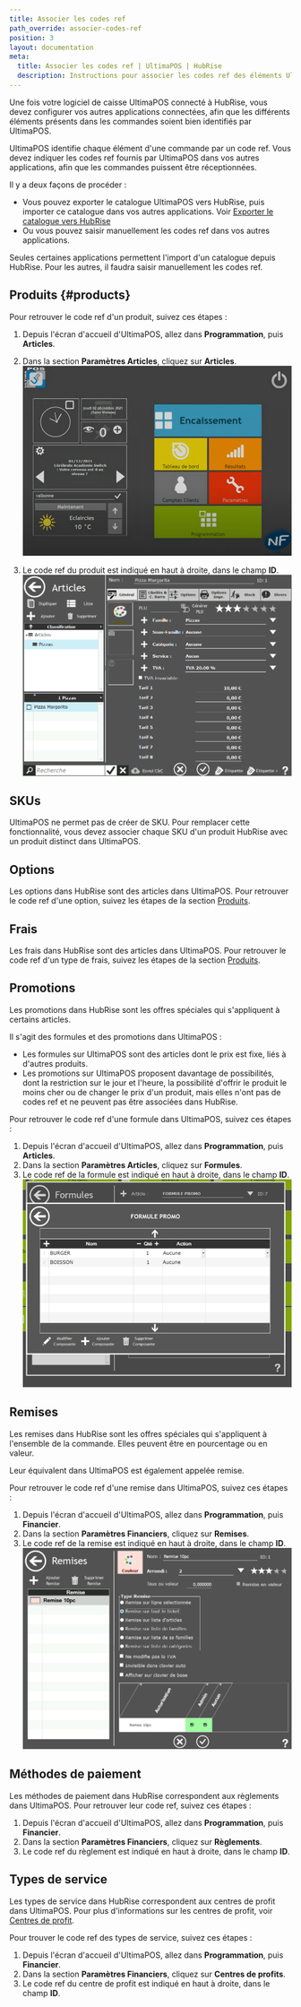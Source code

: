 ```yaml
---
title: Associer les codes ref
path_override: associer-codes-ref
position: 3
layout: documentation
meta:
  title: Associer les codes ref | UltimaPOS | HubRise
  description: Instructions pour associer les codes ref des éléments UltimaPOS avec d'autres applications connectées à HubRise pour la synchronisation des données.
---
```


Une fois votre logiciel de caisse UltimaPOS connecté à HubRise, vous devez configurer vos autres applications connectées, afin que les différents éléments présents dans les commandes soient bien identifiés par UltimaPOS.

UltimaPOS identifie chaque élément d'une commande par un code ref. Vous devez indiquer les codes ref fournis par UltimaPOS dans vos autres applications, afin que les commandes puissent être réceptionnées.

Il y a deux façons de procéder :

- Vous pouvez exporter le catalogue UltimaPOS vers HubRise, puis importer ce catalogue dans vos autres applications. Voir [Exporter le catalogue vers HubRise](menu)
- Ou vous pouvez saisir manuellement les codes ref dans vos autres applications.

Seules certaines applications permettent l'import d'un catalogue depuis HubRise. Pour les autres, il faudra saisir manuellement les codes ref.

## Produits {#products}

Pour retrouver le code ref d'un produit, suivez ces étapes :

1. Depuis l'écran d'accueil d'UltimaPOS, allez dans **Programmation**, puis **Articles**.
2. Dans la section **Paramètres Articles**, cliquez sur **Articles**.
   ![Connexion à HubRise - Accueil UltimaPOS](./images/001-ultimapos-home.png)

3. Le code ref du produit est indiqué en haut à droite, dans le champ **ID**.
   ![Associer les codes ref - Articles](./images/005-ultimapos-item.png)

## SKUs

UltimaPOS ne permet pas de créer de SKU. Pour remplacer cette fonctionnalité, vous devez associer chaque SKU d'un produit HubRise avec un produit distinct dans UltimaPOS.

## Options

Les options dans HubRise sont des articles dans UltimaPOS.
Pour retrouver le code ref d'une option, suivez les étapes de la section [Produits](#products).

## Frais

Les frais dans HubRise sont des articles dans UltimaPOS.
Pour retrouver le code ref d'un type de frais, suivez les étapes de la section [Produits](#products).

## Promotions

Les promotions dans HubRise sont les offres spéciales qui s'appliquent à certains articles.

Il s'agit des formules et des promotions dans UltimaPOS :

- Les formules sur UltimaPOS sont des articles dont le prix est fixe, liés à d'autres produits.
- Les promotions sur UltimaPOS proposent davantage de possibilités, dont la restriction sur le jour et l'heure, la possibilité d'offrir le produit le moins cher ou de changer le prix d'un produit, mais elles n'ont pas de codes ref et ne peuvent pas être associées dans HubRise.

Pour retrouver le code ref d'une formule dans UltimaPOS, suivez ces étapes :

1. Depuis l'écran d'accueil d'UltimaPOS, allez dans **Programmation**, puis **Articles**.
2. Dans la section **Paramètres Articles**, cliquez sur **Formules**.
3. Le code ref de la formule est indiqué en haut à droite, dans le champ **ID**.
   ![Associer les codes ref - Formules](./images/008-ultimapos-deals.png)

## Remises

Les remises dans HubRise sont les offres spéciales qui s'appliquent à l'ensemble de la commande. Elles peuvent être en pourcentage ou en valeur.

Leur équivalent dans UltimaPOS est également appelée remise.

Pour retrouver le code ref d'une remise dans UltimaPOS, suivez ces étapes :

1. Depuis l'écran d'accueil d'UltimaPOS, allez dans **Programmation**, puis **Financier**.
2. Dans la section **Paramètres Financiers**, cliquez sur **Remises**.
3. Le code ref de la remise est indiqué en haut à droite, dans le champ **ID**.
   ![Associer les codes ref - Remises](./images/007-ultimapos-discount.png)

## Méthodes de paiement

Les méthodes de paiement dans HubRise correspondent aux règlements dans UltimaPOS. Pour retrouver leur code ref, suivez ces étapes :

1. Depuis l'écran d'accueil d'UltimaPOS, allez dans **Programmation**, puis **Financier**.
2. Dans la section **Paramètres Financiers**, cliquez sur **Règlements**.
3. Le code ref du règlement est indiqué en haut à droite, dans le champ **ID**.

## Types de service

Les types de service dans HubRise correspondent aux centres de profit dans UltimaPOS. Pour plus d'informations sur les centres de profit, voir [Centres de profit](plateformes-livraison-repas#centres-de-profit).

Pour trouver le code ref des types de service, suivez ces étapes :

1. Depuis l'écran d'accueil d'UltimaPOS, allez dans **Programmation**, puis **Financier**.
2. Dans la section **Paramètres Financiers**, cliquez sur **Centres de profits**.
3. Le code ref du centre de profit est indiqué en haut à droite, dans le champ **ID**.
